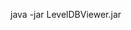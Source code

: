 <!--
 * @FilePath: README.md
 * @Author: Aron
 * @Date: 2025-03-04 18:13:46
 * @LastEditors: Please set LastEditors
 * @LastEditTime: 2025-03-04 18:13:47
 * Copyright: 2025 xxxTech CO.,LTD. All Rights Reserved.
 * @Descripttion:
-->

java -jar LevelDBViewer.jar
